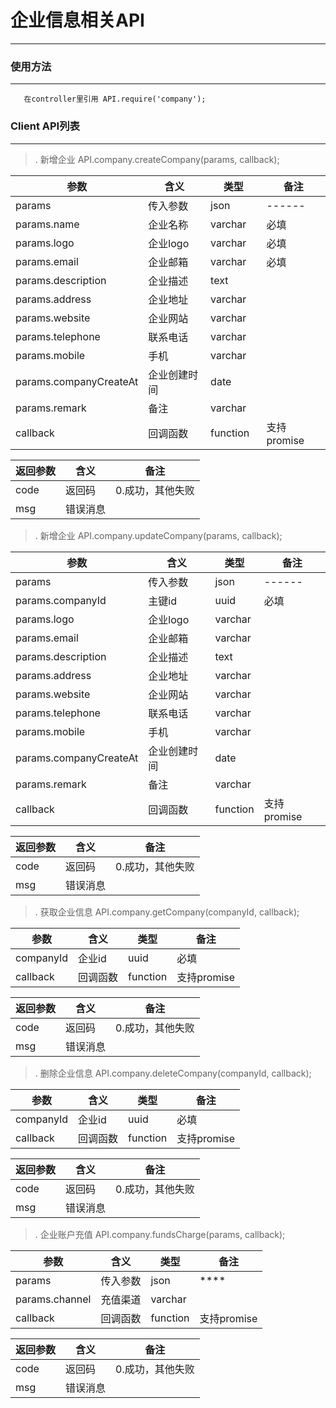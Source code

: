 # 企业信息相关API
---

### 使用方法
---

```
   在controller里引用 API.require('company');
```

### Client API列表
---

>. 新增企业 API.company.createCompany(params, callback);

| 参数                                    | 含义               |类型                  | 备注
|------                                 |------               |-----                |------
| params                                | 传入参数             |json              |------
| params.name                    |企业名称              |varchar　         |必填
| params.logo              | 企业logo           |varchar               |必填
| params.email              | 企业邮箱           |varchar               |必填
| params.description              | 企业描述           |text               |
| params.address              | 企业地址           |varchar               |
| params.website              | 企业网站           |varchar               |
| params.telephone              | 联系电话           |varchar               |
| params.mobile              | 手机           |varchar               |
| params.companyCreateAt              | 企业创建时间           |date               |
| params.remark              | 备注           |varchar               |
| callback                              | 回调函数             |function              |支持promise

| 返回参数 | 含义 | 备注 |
|---------|------|-----|
| code    | 返回码 | 0.成功，其他失败 |
| msg     | 错误消息 |


>. 新增企业 API.company.updateCompany(params, callback);

| 参数                                    | 含义               |类型                  | 备注
|------                                 |------               |-----                |------
| params                                | 传入参数             |json              |------
| params.companyId                    |主键id              |uuid　         |必填
| params.logo              | 企业logo           |varchar               |
| params.email              | 企业邮箱           |varchar               |
| params.description              | 企业描述           |text               |
| params.address              | 企业地址           |varchar               |
| params.website              | 企业网站           |varchar               |
| params.telephone              | 联系电话           |varchar               |
| params.mobile              | 手机           |varchar               |
| params.companyCreateAt              | 企业创建时间           |date               |
| params.remark              | 备注           |varchar               |
| callback                              | 回调函数             |function              |支持promise

| 返回参数 | 含义 | 备注 |
|---------|------|-----|
| code    | 返回码 | 0.成功，其他失败 |
| msg     | 错误消息 |


>. 获取企业信息 API.company.getCompany(companyId, callback);

| 参数                                    | 含义               |类型                  | 备注
|------                                 |------               |-----                |------
| companyId                                | 企业id             |uuid              |必填
| callback                              | 回调函数             |function              |支持promise

| 返回参数 | 含义 | 备注 |
|---------|------|-----|
| code    | 返回码 | 0.成功，其他失败 |
| msg     | 错误消息 |


>. 删除企业信息 API.company.deleteCompany(companyId, callback);

| 参数                                    | 含义               |类型                  | 备注
|------                                 |------               |-----                |------
| companyId                                | 企业id             |uuid              |必填
| callback                              | 回调函数             |function              |支持promise

| 返回参数 | 含义 | 备注 |
|---------|------|-----|
| code    | 返回码 | 0.成功，其他失败 |
| msg     | 错误消息 |


>. 企业账户充值 API.company.fundsCharge(params, callback);

| 参数                                    | 含义               |类型                  | 备注
|------                                 |------               |-----                |------
| params                                | 传入参数             |json              |****
| params.channel                       |充值渠道             |varchar
| callback                              | 回调函数             |function              |支持promise

| 返回参数 | 含义 | 备注 |
|---------|------|-----|
| code    | 返回码 | 0.成功，其他失败 |
| msg     | 错误消息 |
